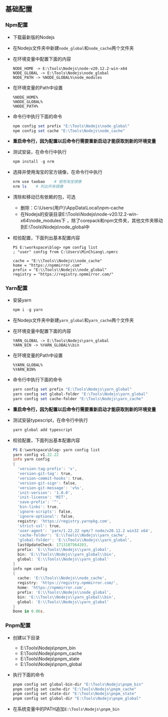 ## 基础配置

### Npm配置

- 下载最新版的Nodejs

- 在Nodejs文件夹中新建`node_global`和`node_cache`两个文件夹

- 在环境变量中配置下面的内容

  ```
  NODE_HOME -> E:\Tools\Nodejs\node-v20.12.2-win-x64
  NODE_GLOBAL -> E:\Tools\Nodejs\node_global
  NODE_PATH -> %NODE_GLOBAL%\node_modules
  ```

- 在环境变量的Path中设置

  ```
  %NODE_HOME%
  %NODE_GLOBAL%
  %NODE_PATH%
  ```

- 命令行中执行下面的命令

  ```powershell
  npm config set prefix "E:\Tools\Nodejs\node_global"
  npm config set cache "E:\Tools\Nodejs\node_cache"
  ```

- **重启命令行，因为配置以后命令行需要重新启动才能获取到新的环境变量**

- 测试安装，在命令行中执行

  ```powershell
  npm install -g nrm
  ```

- 选择并使用淘宝的官方镜像，在命令行中执行

  ```powershell
  nrm use taobao	# 使用淘宝镜像
  nrm ls	# 列出所有镜像
  ```

- 清除和移动已有依赖的包，可选

  - 删除：C:\Users\{用户}\AppData\Local\npm-cache
  - 在Nodejs的安装目录E:\Tools\Nodejs\node-v20.12.2-win-x64\node_modules下 ，除了corepack和npm文件夹，其他文件夹移动到E:\Tools\Nodejs\node_global中

- 校验配置，下面列出基本配置内容

  ```
  PS E:\workspace\blog> npm config list
  ; "user" config from C:\Users\MinChiang\.npmrc
  
  cache = "E:\\Tools\\Nodejs\\node_cache"
  home = "https://npmmirror.com"
  prefix = "E:\\Tools\\Nodejs\\node_global"
  registry = "https://registry.npmmirror.com/"
  ```
  
  

### Yarn配置

- 安装yarn

  ```powershell
  npm i -g yarn
  ```

- 在Nodejs文件夹中新建`yarn_global`和`yarn_cache`两个文件夹

- 在环境变量中配置下面的内容

  ```
  YARN_GLOBAL -> E:\Tools\Nodejs\yarn_global
  YARN_BIN -> %YARN_GLOBAL%\bin
  ```

- 在环境变量的Path中设置

  ```
  %YARN_GLOBAL%
  %YARN_BIN%
  ```

- 命令行中执行下面的命令

  ```powershell
  yarn config set prefix "E:\Tools\Nodejs\yarn_global"
  yarn config set global-folder "E:\Tools\Nodejs\yarn_global"
  yarn config set cache-folder "E:\Tools\Nodejs\yarn_cache"
  ```

- **重启命令行，因为配置以后命令行需要重新启动才能获取到新的环境变量**

- 测试安装typescript，在命令行中执行

  ```powershell
  yarn global add typescript
  ```

- 校验配置，下面列出基本配置内容

  ```powershell
  PS E:\workspace\blog> yarn config list
  yarn config v1.22.22
  info yarn config
  {
    'version-tag-prefix': 'v',
    'version-git-tag': true,
    'version-commit-hooks': true,
    'version-git-sign': false,
    'version-git-message': 'v%s',
    'init-version': '1.0.0',
    'init-license': 'MIT',
    'save-prefix': '^',
    'bin-links': true,
    'ignore-scripts': false,
    'ignore-optional': false,
    registry: 'https://registry.yarnpkg.com',
    'strict-ssl': true,
    'user-agent': 'yarn/1.22.22 npm/? node/v20.12.2 win32 x64',
    'cache-folder': 'E:\\Tools\\Nodejs\\yarn_cache',
    'global-folder': 'E:\\Tools\\Nodejs\\yarn_global',
    lastUpdateCheck: 1713187564203,
    prefix: 'E:\\Tools\\Nodejs\\yarn_global',
    bin: 'E:\\Tools\\Nodejs\\yarn_global\\bin',
    global: 'E:\\Tools\\Nodejs\\yarn_global'
  }
  info npm config
  {
    cache: 'E:\\Tools\\Nodejs\\node_cache',
    registry: 'https://registry.npmmirror.com/',
    home: 'https://npmmirror.com',
    prefix: 'E:\\Tools\\Nodejs\\node_global',
    bin: 'E:\\Tools\\Nodejs\\yarn_global\\bin',
    global: 'E:\\Tools\\Nodejs\\yarn_global'
  }
  Done in 0.06s.
  ```

  

### Pnpm配置

- 创建以下目录

  - E:\Tools\Nodejs\pnpm_bin
  - E:\Tools\Nodejs\pnpm_cache
  - E:\Tools\Nodejs\pnpm_state
  - E:\Tools\Nodejs\pnpm_global

- 执行下面的命令

  ```bash
  pnpm config set global-bin-dir "E:\Tools\Nodejs\pnpm_bin"
  pnpm config set cache-dir "E:\Tools\Nodejs\pnpm_cache"
  pnpm config set state-dir "E:\Tools\Nodejs\pnpm_state"
  pnpm config set global-dir "E:\Tools\Nodejs\pnpm_global"
  ```

- 在系统变量中的PATH追加`E:\Tools\Nodejs\pnpm_bin`

